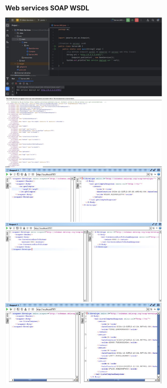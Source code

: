 <h2>Web services SOAP WSDL</h2>
<img src="captures/1.PNG"/>
<img src="captures/2.PNG"/>
<img src="captures/3.PNG">
<img src="captures/4.PNG">
<img src="captures/5.PNG">